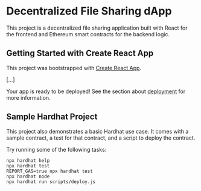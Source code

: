 # Decentralized File Sharing dApp

This project is a decentralized file sharing application built with React for the frontend and Ethereum smart contracts for the backend logic.

## Getting Started with Create React App

This project was bootstrapped with [Create React App](https://github.com/facebook/create-react-app).

[...]

Your app is ready to be deployed!
See the section about [deployment](https://facebook.github.io/create-react-app/docs/deployment) for more information.

## Sample Hardhat Project

This project also demonstrates a basic Hardhat use case. It comes with a sample contract, a test for that contract, and a script to deploy the contract.

Try running some of the following tasks:

```shell
npx hardhat help
npx hardhat test
REPORT_GAS=true npx hardhat test
npx hardhat node
npx hardhat run scripts/deploy.js
